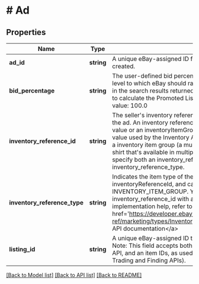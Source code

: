 # # Ad

## Properties

Name | Type | Description | Notes
------------ | ------------- | ------------- | -------------
**ad_id** | **string** | A unique eBay-assigned ID for the ad that is generated when the ad is created. | [optional] 
**bid_percentage** | **string** | The user-defined bid percentage (also known as the ad rate) sets level to which eBay should raise the visibility of the associated listing in the search results returned for buyer queries. The value is also used to calculate the Promoted Listings fee. Minimum value: 1.0 Maximum value: 100.0 | [optional] 
**inventory_reference_id** | **string** | The seller&#39;s inventory reference ID for a listing that&#39;s associated with the ad. An inventory reference ID can be either a seller-defined SKU value or an inventoryItemGroupKey. An inventoryItemGroupKey is a value used by the Inventory API to indicate a listing that&#39;s the parent of a inventory item group (a multi-variation listing, such as a listing for shirt that&#39;s available in multiple sizes and colors). You must always specify both an inventory_reference_id and an inventory_reference_type. | [optional] 
**inventory_reference_type** | **string** | Indicates the item type of the listing referenced by inventoryReferenceId, and can be either INVENTORY_ITEM or INVENTORY_ITEM_GROUP. You must always pair an inventory_reference_id with and inventory_reference_type. For implementation help, refer to &lt;a href&#x3D;&#39;https://developer.ebay.com/devzone/rest/api-ref/marketing/types/InventoryReferenceTypeEnum.html&#39;&gt;eBay API documentation&lt;/a&gt; | [optional] 
**listing_id** | **string** | A unique eBay-assigned ID that is generated when a listing is created. Note: This field accepts both listing IDs, as generated by the Inventory API, and an item IDs, as used in the eBay Traditional API set (e.g., the Trading and Finding APIs). | [optional] 

[[Back to Model list]](../../README.md#documentation-for-models) [[Back to API list]](../../README.md#documentation-for-api-endpoints) [[Back to README]](../../README.md)


